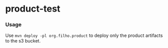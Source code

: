 # product-test
### Usage
Use `mvn deploy -pl org.filho.product` to deploy only the product artifacts to the s3 bucket.
